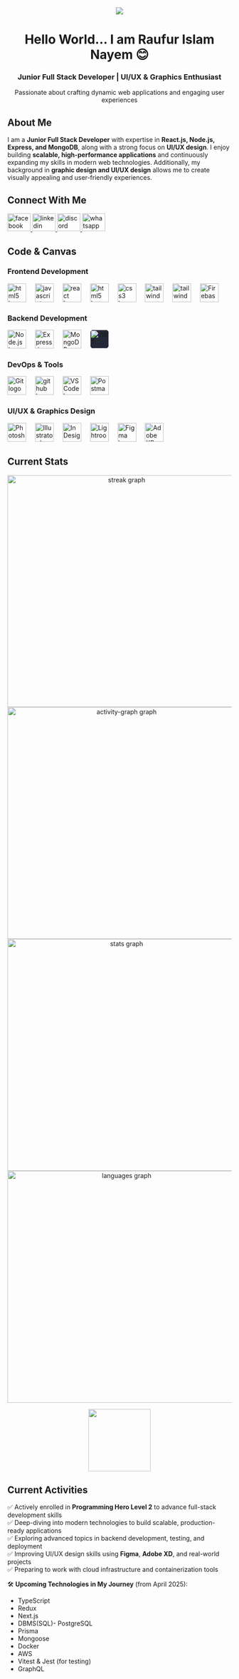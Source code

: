 <div align="center">
  <img height="auto" weight="100%" src="https://i.ibb.co.com/hRwy0dvk/github-banner-17.png" />
</div>

###

<h1 align="center">Hello World... I am Raufur Islam Nayem 😊</h1>
<h3 align="center">Junior Full Stack Developer | UI/UX & Graphics Enthusiast</h3>
<p align="center">Passionate about crafting dynamic web applications and engaging user experiences</p>

###

<h2 align="left">About Me</h2>

<p align="left">I am a <strong>Junior Full Stack Developer</strong> with expertise in <strong>React.js, Node.js, Express, and MongoDB</strong>, along with a strong focus on <strong>UI/UX design</strong>. I enjoy building <strong>scalable, high-performance applications</strong> and continuously expanding my skills in modern web technologies. Additionally, my background in <strong>graphic design and UI/UX design</strong> allows me to create visually appealing and user-friendly experiences. <br>
</p>

###

<h2 align="left">Connect With Me </h2>

<div align="left">
  <a href="https://web.facebook.com/raufurislam.nayem" target="_blank">
    <img src="https://raw.githubusercontent.com/maurodesouza/profile-readme-generator/master/src/assets/icons/social/facebook/default.svg" width="52" height="40" alt="facebook logo"  />
  </a>
  <a href="https://www.linkedin.com/in/raufur-islam-698030319/" target="_blank">
    <img src="https://raw.githubusercontent.com/maurodesouza/profile-readme-generator/master/src/assets/icons/social/linkedin/default.svg" width="52" height="40" alt="linkedin logo"  />
  </a>
<!--   <img src="https://raw.githubusercontent.com/maurodesouza/profile-readme-generator/master/src/assets/icons/social/discord/default.svg" -->
  <a href="https://discordapp.com/users/raufur6299" target="_blank">
<img src="https://raw.githubusercontent.com/maurodesouza/profile-readme-generator/master/src/assets/icons/social/discord/default.svg" width="52" height="40" alt="discord logo"  />
  </a>
  <a href="https://wa.me/+8801648068834" target="_blank">
    <img src="https://raw.githubusercontent.com/maurodesouza/profile-readme-generator/master/src/assets/icons/social/whatsapp/default.svg" width="52" height="40" alt="whatsapp logo"  />
  </a>
</div>

###

<h2 align="left">Code & Canvas</h2>
<!-- <h2 align="left">💻 I Code With</h2> -->

### **Frontend Development**

<div align="left">

  <!-- Typescript -->
  <img src="https://skillicons.dev/icons?i=typescript" height="42" alt="html5 logo"  /> 
  <img width="12" />
    <!-- Javascript -->
  <img src="https://skillicons.dev/icons?i=js" height="42" alt="javascript logo"  />
  <img width="12" />
    <!-- React -->
  <img src="https://skillicons.dev/icons?i=react" height="42" alt="react logo"  />
  <img width="12" />
  <!-- html -->
  <img src="https://skillicons.dev/icons?i=html" height="42" alt="html5 logo"  /> 
  <img width="12" />
  <!-- Css -->
  <img src="https://skillicons.dev/icons?i=css" height="42" alt="css3 logo"  />
  <img width="12" />
  <!-- Tailwind -->
  <img src="https://skillicons.dev/icons?i=tailwindcss" height="42" alt="tailwindcss logo"  />
  <img width="12" />
  <!-- Sass -->
  <img src="https://skillicons.dev/icons?i=sass" height="42" alt="tailwindcss logo"  />
  <img width="12" /> 
  <!-- firebase -->
    <img src="https://skillicons.dev/icons?i=firebase" height="42" alt="Firebase logo" />
  <img width="12" />  
</div>

###

### **Backend Development**

<div align="left">
  <img src="https://skillicons.dev/icons?i=nodejs" height="42" alt="Node.js logo" />
  <img width="12" />
  <img src="https://skillicons.dev/icons?i=express" height="42" alt="Express.js logo" />
  <img width="12" />
  <img src="https://skillicons.dev/icons?i=mongodb" height="42" alt="MongoDB logo" />
  <img width="12" />
  <span>
    <img style="background:#242938; border-radius:8px; display:inline-block;" src="https://img.icons8.com/?size=96&id=rHpveptSuwDz&format=png" height="42" alt="JWT logo" />
    </span>
  <img width="12" />

</div>

### **DevOps & Tools**

<!-- ### **⚙️ DevOps & Tools** -->

<div align="left">
  <img src="https://skillicons.dev/icons?i=git" height="42" alt="Git logo" />
  <img width="12" />
  <img src="https://skillicons.dev/icons?i=github" height="42" alt="github logo" height="42" alt="GitHub logo" />
  <img width="12" />
  <img src="https://skillicons.dev/icons?i=vscode" height="42" alt="VS Code logo" />
  <img width="12" />
  <img src="https://skillicons.dev/icons?i=postman" height="42" alt="Postman logo" />
</div>

### **UI/UX & Graphics Design**

<!-- ### **🎨 UI/UX & Graphics Design** -->

<div align="left">
  <img src="https://skillicons.dev/icons?i=photoshop" height="42" alt="Photoshop logo" />
  <img width="12" />
  <img src="https://skillicons.dev/icons?i=illustrator" height="42" alt="Illustrator logo" />
  <img width="12" />
  <img src="https://i.ibb.co.com/6J8s08FB/indesign.png" height="42" alt="InDesign logo" />
  <img width="12" />
  <img src="https://i.ibb.co.com/tp5bwLrF/photoshop-lightroom.png" height="42" alt="Lightroom Classic logo" />
  <img width="12" />
  <img src="https://skillicons.dev/icons?i=figma" height="42" alt="Figma logo" />
  <img width="12" />
  <img src="https://skillicons.dev/icons?i=xd" height="42" alt="Adobe XD logo" />
</div>

###

<h2 align="left">Current Stats</h2>
<!-- <h2 align="left">📈 Current Stats</h2> -->

<div align="center">
  
  <img src="https://nirzak-streak-stats.vercel.app/?user=raufurislam&theme=dracula&hide_border=true" width="520px" alt="streak graph"  /><br>
  <img src="https://github-readme-activity-graph.vercel.app/graph?username=raufurislam&radius=16&theme=dracula&area=true&order=5&hide_border=true&bg_color=282A36" width="520px" alt="activity-graph graph" /> <br>
  <img src="https://github-readme-stats.vercel.app/api?username=raufurislam&hide_title=false&hide_rank=false&show_icons=true&include_all_commits=true&count_private=true&disable_animations=false&theme=dracula&locale=en&hide_border=true&order=1" width="520px" alt="stats graph" /> <br>
  <img src="https://github-readme-stats.vercel.app/api/top-langs?username=raufurislam&locale=en&hide_title=false&layout=compact&card_width=320&langs_count=5&theme=dracula&hide_border=true&order=2" width="520px" alt="languages graph" /> 
    <!-- <img src="https://komarev.com/ghpvc/?username=raufurislam&label=Profile%20views&color=78D8F8&style=flat" width="140px" /> -->

</div>

<div align="center">
  <!-- <img src="https://profile-counter.glitch.me/raufurislam/count.svg?"  /> -->
  <!-- <br/> -->
  <!-- <img src="https://komarev.com/ghpvc/?username=raufurislam&label=Profile%20views&color=78D8F8&style=for-the-badge" width="140px" /> -->
  <img src="https://komarev.com/ghpvc/?username=raufurislam&label=Profile%20views&color=78D8F8&style=flat" width="140px" />
</div>
<h2 align="left">Current Activities</h2>
<!-- <h2 align="left">🚀 Current Activities</h2> -->

✅ Actively enrolled in **Programming Hero Level 2** to advance full-stack development skills  
✅ Deep-diving into modern technologies to build scalable, production-ready applications  
✅ Exploring advanced topics in backend development, testing, and deployment  
✅ Improving UI/UX design skills using **Figma**, **Adobe XD**, and real-world projects  
✅ Preparing to work with cloud infrastructure and containerization tools

🛠️ **Upcoming Technologies in My Journey** (from April 2025):

- TypeScript
- Redux
- Next.js
- DBMS(SQL)- PostgreSQL
- Prisma
- Mongoose
- Docker
- AWS
- Vitest & Jest (for testing)
- GraphQL

###

###
